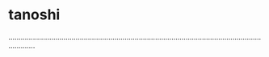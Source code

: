 # tanoshi
.........................................................................................................................................